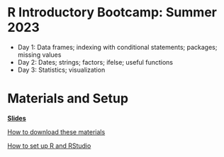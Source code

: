 # R Introductory Bootcamp: Summer 2023

* Day 1: Data frames; indexing with conditional statements; packages; missing values
* Day 2: Dates; strings; factors; ifelse; useful functions
* Day 3: Statistics; visualization



# Materials and Setup

**[Slides](git@github.com:nuitrcs/R-Bootcamp-summer-2023.git)**

[How to download these materials](https://sites.northwestern.edu/researchcomputing/resources/downloading-from-github/)

[How to set up R and RStudio](https://sites.northwestern.edu/researchcomputing/resources/r-and-rstudio/)
